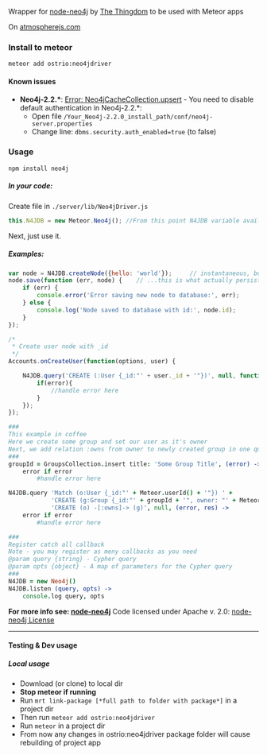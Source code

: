 Wrapper for [node-neo4j](https://github.com/thingdom/node-neo4j) by [The Thingdom](https://github.com/thingdom) to be used with Meteor apps

On [atmospherejs.com](https://atmospherejs.com/ostrio/neo4jdriver)

### Install to meteor
```
meteor add ostrio:neo4jdriver
```

#### Known issues
 - __Neo4j-2.2.*__: [Error: Neo4jCacheCollection.upsert](https://github.com/VeliovGroup/ostrio-Neo4jreactivity/issues/22) - You need to disable default authentication in Neo4j-2.2.*:
    * Open file `/Your_Neo4j-2.2.0_install_path/conf/neo4j-server.properties`
    * Change line: `dbms.security.auth_enabled=true` (to false)


### Usage
```
npm install neo4j
```

##### In your code:
Create file in ```./server/lib/Neo4jDriver.js```
```javascript
this.N4JDB = new Meteor.Neo4j(); //From this point N4JDB variable available everywhere in your project
```

Next, just use it.

##### Examples:
```javascript
var node = N4JDB.createNode({hello: 'world'});     // instantaneous, but...
node.save(function (err, node) {    // ...this is what actually persists.
    if (err) {
        console.error('Error saving new node to database:', err);
    } else {
        console.log('Node saved to database with id:', node.id);
    }
});
```

```javascript
/*
 * Create user node with _id
 */
Accounts.onCreateUser(function(options, user) {

    N4JDB.query('CREATE (:User {_id:"' + user._id + '"})', null, function(err, res){
        if(error){
            //handle error here
        }
    });
});
```

```coffeescript
###
This example in coffee
Here we create some group and set our user as it's owner
Next, we add relation :owns from owner to newly created group in one query
###
groupId = GroupsCollection.insert title: 'Some Group Title', (error) ->
    error if error 
        #handle error here

N4JDB.query 'Match (o:User {_id:"' + Meteor.userId() + '"}) ' + 
            'CREATE (g:Group {_id:"' + groupId + '", owner: "' + Meteor.userId() + '", active: true}) ' + 
            'CREATE (o) -[:owns]-> (g)', null, (error, res) ->
    error if error
        #handle error here
```

```coffeescript
###
Register catch all callback
Note - you may register as meny callbacks as you need
@param query {string} - Cypher query
@param opts {object} - A map of parameters for the Cypher query 
###
N4JDB = new Neo4j()
N4JDB.listen (query, opts) ->
    console.log query, opts

```

**For more info see: [node-neo4j](https://github.com/thingdom/node-neo4j)**
Code licensed under Apache v. 2.0: [node-neo4j License](https://github.com/thingdom/node-neo4j/blob/master/LICENSE) 

-----
#### Testing & Dev usage
##### Local usage

 - Download (or clone) to local dir
 - **Stop meteor if running**
 - Run ```mrt link-package [*full path to folder with package*]``` in a project dir
 - Then run ```meteor add ostrio:neo4jdriver```
 - Run ```meteor``` in a project dir
 - From now any changes in ostrio:neo4jdriver package folder will cause rebuilding of project app
